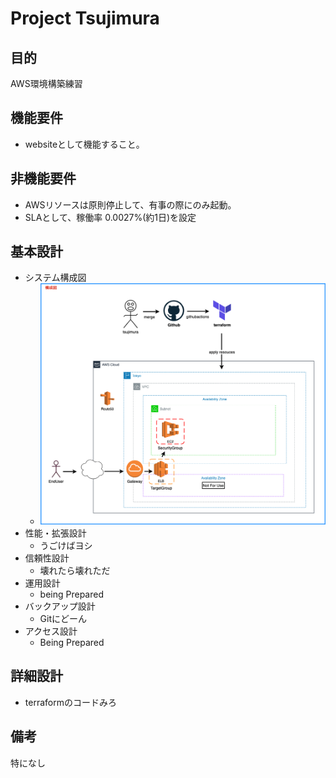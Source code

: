# Project Tsujimura

## 目的
AWS環境構築練習

## 機能要件
- websiteとして機能すること。

## 非機能要件
- AWSリソースは原則停止して、有事の際にのみ起動。
- SLAとして、稼働率 0.0027%(約1日)を設定

## 基本設計
- システム構成図
  - ![structure_map](https://github.com/Cozftro/tsujimura/blob/master/contents/img/Tsujimura_Project.drawio.png)
- 性能・拡張設計
  - うごけばヨシ
- 信頼性設計
  - 壊れたら壊れただ
- 運用設計
  - being Prepared
- バックアップ設計
  - Gitにどーん
- アクセス設計
  - Being Prepared

## 詳細設計
- terraformのコードみろ

## 備考
特になし
